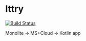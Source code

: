 # lttry
[![Build Status](https://travis-ci.org/ignatev/lttry.svg?branch=master)](https://travis-ci.org/ignatev/lttry)

Monolite -> MS+Cloud -> Kotlin app